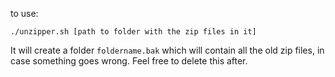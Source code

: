to use:

`./unzipper.sh [path to folder with the zip files in it]`

It will create a folder `foldername.bak` which will contain all the old zip files, in case something goes wrong. Feel free to delete this after.